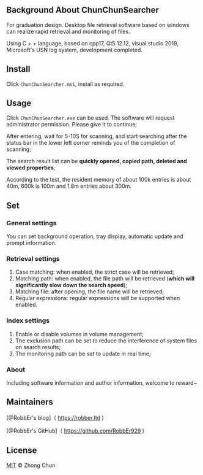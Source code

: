 ﻿## Background About ChunChunSearcher

For graduation design. Desktop file retrieval software based on windows can realize rapid retrieval and monitoring of files.

Using C + + language, based on cpp17, Qt5 12.12, visual studio 2019, Microsoft's USN log system, development completed.

## Install

Click `ChunChunSearcher.msi`, install as required.

## Usage

Click `ChunChunSearcher.exe` can be used. The software will request administrator permission. Please give it to continue;

After entering, wait for 5-10S for scanning, and start searching after the status bar in the lower left corner reminds you of the completion of scanning;

The search result list can be **quickly opened, copied path, deleted and viewed properties**;

According to the test, the resident memory of about 100k entries is about 40m, 600k is 100m and 1.8m entries about 300m.



## Set

### General settings
You can set background operation, tray display, automatic update and prompt information.

### Retrieval settings
1. Case matching: when enabled, the strict case will be retrieved;
2. Matching path: when enabled, the file path will be retrieved (**which will significantly slow down the search speed**);
3. Matching file: after opening, the file name will be retrieved;
4. Regular expressions: regular expressions will be supported when enabled.

### Index settings

1. Enable or disable volumes in volume management;
2. The exclusion path can be set to reduce the interference of system files on search results;
3. The monitoring path can be set to update in real time;

### About

Including software information and author information, welcome to reward~

## Maintainers

[@RobbEr's blog]（ https://robber.ltd )

[@RobbEr's GitHub]（ https://github.com/RobbEr929 )

## License
[MIT](./LICENSE) © Zhong Chun